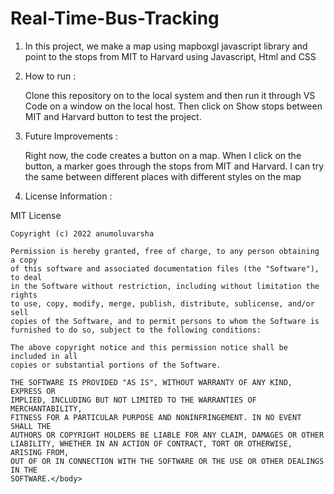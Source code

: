 # Real-Time-Bus-Tracking
1) In this project, we make a map using mapboxgl javascript library and point to the stops from MIT to Harvard using Javascript, Html and CSS

2) <h>How to run :</h>

   <body>Clone this repository on to the local system and then run it through VS Code on a window on the local host. Then click on Show stops between MIT and Harvard button to test the project.</body>

3) <h>Future Improvements :</h>

    <body>Right now, the code creates a button on a map. When I click on the button, a marker goes through the stops from MIT and Harvard. I can try the same between             different places with different styles on the map </body>

4) <h>License Information : </h>

<body>  MIT License

    Copyright (c) 2022 anumoluvarsha

    Permission is hereby granted, free of charge, to any person obtaining a copy
    of this software and associated documentation files (the "Software"), to deal
    in the Software without restriction, including without limitation the rights
    to use, copy, modify, merge, publish, distribute, sublicense, and/or sell
    copies of the Software, and to permit persons to whom the Software is
    furnished to do so, subject to the following conditions:

    The above copyright notice and this permission notice shall be included in all
    copies or substantial portions of the Software.

    THE SOFTWARE IS PROVIDED "AS IS", WITHOUT WARRANTY OF ANY KIND, EXPRESS OR
    IMPLIED, INCLUDING BUT NOT LIMITED TO THE WARRANTIES OF MERCHANTABILITY,
    FITNESS FOR A PARTICULAR PURPOSE AND NONINFRINGEMENT. IN NO EVENT SHALL THE
    AUTHORS OR COPYRIGHT HOLDERS BE LIABLE FOR ANY CLAIM, DAMAGES OR OTHER
    LIABILITY, WHETHER IN AN ACTION OF CONTRACT, TORT OR OTHERWISE, ARISING FROM,
    OUT OF OR IN CONNECTION WITH THE SOFTWARE OR THE USE OR OTHER DEALINGS IN THE
    SOFTWARE.</body>
